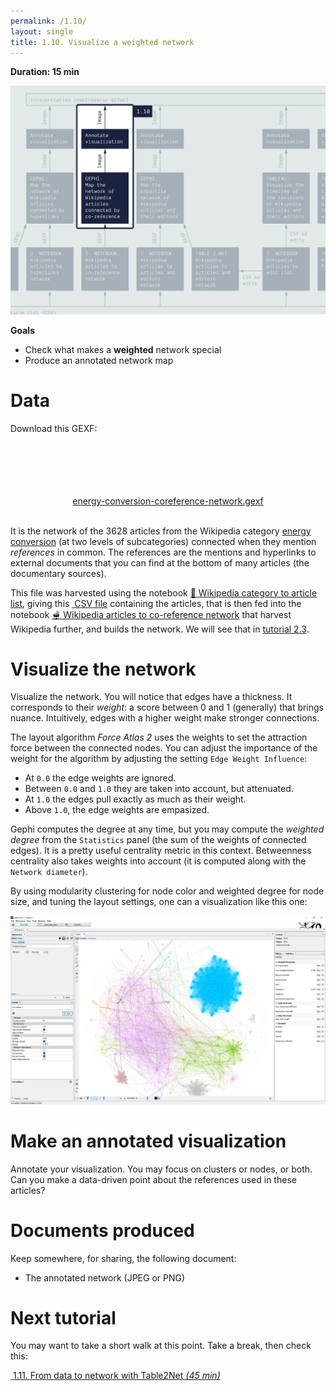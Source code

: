```yaml
---
permalink: /1.10/
layout: single
title: 1.10. Visualize a weighted network
---
```


**Duration: 15 min**

[
	![Overview tuto 1.10](../assets/images/1-10.jpg)
](../assets/images/1-10.jpg)

**Goals**
* Check what makes a **weighted** network special
* Produce an annotated network map

# Data

Download this GEXF:

<center><a href="../assets/data/1-10/energy-conversion-coreference-network.gexf">
	<i class="fas fa-file" style="font-size:5em"></i><br>
	energy-conversion-coreference-network.gexf
</a><br><br></center>

It is the network of the 3628 articles from the Wikipedia category [energy conversion](https://en.wikipedia.org/wiki/Category:Energy_conversion) (at two levels of subcategories) connected when they mention *references* in common. The references are the mentions and hyperlinks to external documents that you can find at the bottom of many articles (the documentary sources).

This file was harvested using the notebook [🍉&nbsp;Wikipedia category to article list](https://colab.research.google.com/github/jacomyma/mapping-controversies/blob/main/notebooks/Wikipedia_category_to_article_list.ipynb), giving this [<i class="fas fa-file-csv"></i>&nbsp;CSV file](../assets/data/1-10/wikipedia-articles-cat-energy-conversion.csv) containing the articles, that is then fed into the notebook [🫕&nbsp;Wikipedia articles to co-reference network](https://colab.research.google.com/github/jacomyma/mapping-controversies/blob/main/notebooks/Wikipedia_articles_to_co_reference_network.ipynb) that harvest Wikipedia further, and builds the network. We will see that in [tutorial 2.3](../2.3/).

# Visualize the network

Visualize the network. You will notice that edges have a thickness. It corresponds to their *weight*: a score between 0 and 1 (generally) that brings nuance. Intuitively, edges with a higher weight make stronger connections.

The layout algorithm *Force Atlas 2* uses the weights to set the attraction force between the connected nodes. You can adjust the importance of the weight for the algorithm by adjusting the setting ```Edge Weight Influence```:
* At ```0.0``` the edge weights are ignored.
* Between ```0.0``` and ```1.0``` they are taken into account, but attenuated.
* At ```1.0``` the edges pull exactly as much as their weight.
* Above ```1.0```, the edge weights are empasized.

Gephi computes the degree at any time, but you may compute the *weighted degree* from the ```Statistics``` panel (the sum of the weights of connected edges). It is a pretty useful centrality metric in this context. Betweenness centrality also takes weights into account (it is computed along with the ```Network diameter```).

By using modularity clustering for node color and weighted degree for node size, and tuning the layout settings, one can a visualization like this one:

[
	![Network](../assets/images/1-10/weighted-network.png)
](../assets/images/1-10/weighted-network.png)


# Make an annotated visualization

Annotate your visualization. You may focus on clusters or nodes, or both. Can you make a data-driven point about the references used in these articles?

# Documents produced

Keep somewhere, for sharing, the following document:
* The annotated network (JPEG or PNG)

# Next tutorial

You may want to take a short walk at this point. Take a break, then check this:

[<i class="fas fa-forward"></i>&nbsp;1.11. From data to network with Table2Net *(45 min)*](../1.11/)
